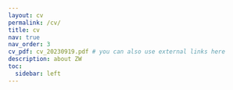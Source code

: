 ```yaml
---
layout: cv
permalink: /cv/
title: cv
nav: true
nav_order: 3
cv_pdf: cv_20230919.pdf # you can also use external links here
description: about ZW
toc:
  sidebar: left
---
```

